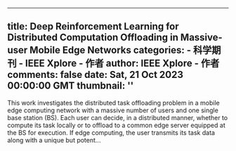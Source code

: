 
---
title: Deep Reinforcement Learning for Distributed Computation Offloading in Massive-user Mobile Edge Networks
categories: 
    - 科学期刊
    - IEEE Xplore - 作者
author: IEEE Xplore - 作者
comments: false
date: Sat, 21 Oct 2023 00:00:00 GMT
thumbnail: ''
---

<div>   
This work investigates the distributed task offloading problem in a mobile edge computing network with a massive number of users and one single base station (BS). Each user can decide, in a distributed manner, whether to compute its task locally or to offload to a common edge server equipped at the BS for execution. If edge computing, the user transmits its task data along with a unique but potent...  
</div>
            